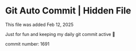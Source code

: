 # Git Auto Commit | Hidden File

This file was added Feb 12, 2025

Just for fun and keeping my daily git commit active 🤪

commit number: 1691
